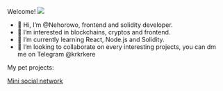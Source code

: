Welcome!
![](https://komarev.com/ghpvc/?username=Nehorowo&color=blueviolet)

- 👋 Hi, I’m @Nehorowo, frontend and solidity developer.
- 👀 I’m interested in blockchains, cryptos and frontend.
- 🌱 I’m currently learning React, Node.js and Solidity.
- 💞️ I’m looking to collaborate on every interesting projects, you can dm me on Telegram @krkrkere

My pet projects:

[Mini social network](https://nehorowo.github.io/react-social-network/)
